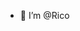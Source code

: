 - 👋 I’m @Rico
<!---
MustankLee/MustankLee is a ✨ special ✨ repository because its `README.md` (this file) appears on your GitHub profile.
You can click the Preview link to take a look at your changes.
--->
